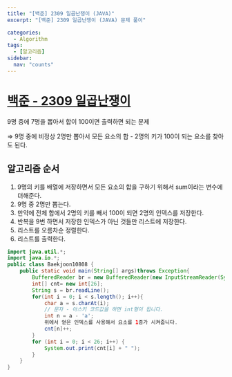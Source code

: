 ```yaml
---
title: "[백준] 2309 일곱난쟁이 (JAVA)"
excerpt: "[백준] 2309 일곱난쟁이 (JAVA) 문제 풀이"

categories:
  - Algorithm
tags:
  - [알고리즘]
sidebar:
  nav: "counts"
---
```


# [백준 - 2309 일곱난쟁이](https://www.acmicpc.net/problem/2309)

9명 중에 7명을 뽑아서 합이 100이면 출력하면 되는 문제

⇒ 9명 중에 비정상 2명만 뽑아서 모든 요소의 합 - 2명의 키가 100이 되는 요소를 찾아도 된다.

## 알고리즘 순서

1. 9명의 키를 배열에 저장하면서 모든 요소의 합을 구하기 위해서 sum이라는 변수에 더해준다.
2. 9명 중 2명만 뽑는다.
3. 만약에 전체 합에서 2명의 키를 빼서 100이 되면 2명의 인덱스를 저장한다.
4. 반복을 9번 하면서 저장한 인덱스가 아닌 것들만 리스트에 저장한다.
5. 리스트를 오름차순 정렬한다.
6. 리스트를 출력한다.

```java
import java.util.*;
import java.io.*;
public class Baekjoon10808 {
    public static void main(String[] args)throws Exception{
        BufferedReader br = new BufferedReader(new InputStreamReader(System.in));
        int[] cnt= new int[26];
        String s = br.readLine();
        for(int i = 0; i < s.length(); i++){
            char a = s.charAt(i);
            // 문자 - 아스키 코드값을 하면 int형이 됩니다.
            int n = a - 'a';
            위에서 얻은 인덱스를 사용해서 요소를 1증가 시켜줍니다.
            cnt[n]++;
        }
        for (int i = 0; i < 26; i++) {
            System.out.print(cnt[i] + " ");
        }
    }
}
```
